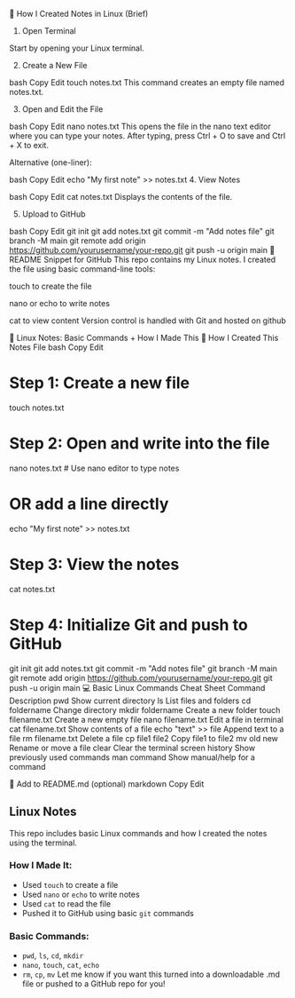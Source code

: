 📄 How I Created Notes in Linux (Brief)
1. Open Terminal

Start by opening your Linux terminal.

2. Create a New File

bash
Copy
Edit
touch notes.txt
This command creates an empty file named notes.txt.

3. Open and Edit the File

bash
Copy
Edit
nano notes.txt
This opens the file in the nano text editor where you can type your notes. After typing, press Ctrl + O to save and Ctrl + X to exit.

Alternative (one-liner):

bash
Copy
Edit
echo "My first note" >> notes.txt
4. View Notes

bash
Copy
Edit
cat notes.txt
Displays the contents of the file.

5. Upload to GitHub

bash
Copy
Edit
git init
git add notes.txt
git commit -m "Add notes file"
git branch -M main
git remote add origin https://github.com/yourusername/your-repo.git
git push -u origin main
📝 README Snippet for GitHub
This repo contains my Linux notes. I created the file using basic command-line tools:

touch to create the file

nano or echo to write notes

cat to view content
Version control is handled with Git and hosted on github

📄 Linux Notes: Basic Commands + How I Made This
🧾 How I Created This Notes File
bash
Copy
Edit
# Step 1: Create a new file
touch notes.txt

# Step 2: Open and write into the file
nano notes.txt    # Use nano editor to type notes

# OR add a line directly
echo "My first note" >> notes.txt

# Step 3: View the notes
cat notes.txt

# Step 4: Initialize Git and push to GitHub
git init
git add notes.txt
git commit -m "Add notes file"
git branch -M main
git remote add origin https://github.com/yourusername/your-repo.git
git push -u origin main
💻 Basic Linux Commands Cheat Sheet
Command	Description
pwd	Show current directory
ls	List files and folders
cd foldername	Change directory
mkdir foldername	Create a new folder
touch filename.txt	Create a new empty file
nano filename.txt	Edit a file in terminal
cat filename.txt	Show contents of a file
echo "text" >> file	Append text to a file
rm filename.txt	Delete a file
cp file1 file2	Copy file1 to file2
mv old new	Rename or move a file
clear	Clear the terminal screen
history	Show previously used commands
man command	Show manual/help for a command

📘 Add to README.md (optional)
markdown
Copy
Edit
## Linux Notes

This repo includes basic Linux commands and how I created the notes using the terminal.

### How I Made It:
- Used `touch` to create a file
- Used `nano` or `echo` to write notes
- Used `cat` to read the file
- Pushed it to GitHub using basic `git` commands

### Basic Commands:
- `pwd`, `ls`, `cd`, `mkdir`
- `nano`, `touch`, `cat`, `echo`
- `rm`, `cp`, `mv`
Let me know if you want this turned into a downloadable .md file or pushed to a GitHub repo for you!



